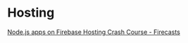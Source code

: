 # Hosting

[Node.js apps on Firebase Hosting Crash Course - Firecasts](https://youtu.be/LOeioOKUKI8)

